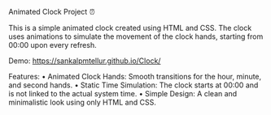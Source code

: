 Animated Clock Project ⏰

This is a simple animated clock created using HTML and CSS. The clock uses animations to simulate the movement of the clock hands, starting from 00:00 upon every refresh.

Demo:
	https://sankalpmtellur.github.io/Clock/

Features:
	•	Animated Clock Hands: Smooth transitions for the hour, minute, and second hands.
	•	Static Time Simulation: The clock starts at 00:00 and is not linked to the actual system time.
	•	Simple Design: A clean and minimalistic look using only HTML and CSS.
